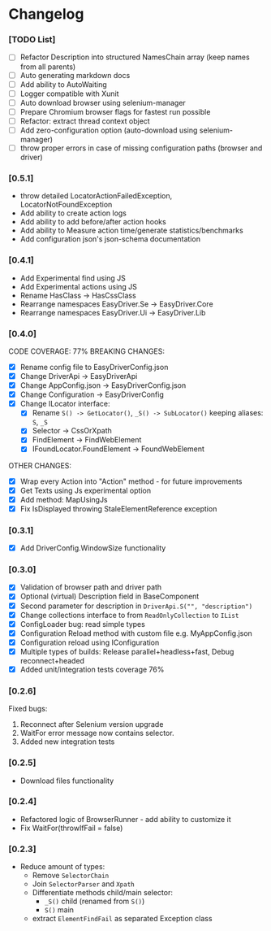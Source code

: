 ﻿# Changelog

### [TODO List]
- [ ] Refactor Description into structured NamesChain array (keep names from all parents)
- [ ] Auto generating markdown docs
- [ ] Add ability to AutoWaiting
- [ ] Logger compatible with Xunit
- [ ] Auto download browser using selenium-manager
- [ ] Prepare Chromium browser flags for fastest run possible
- [ ] Refactor: extract thread context object
- [ ] Add zero-configuration option (auto-download using selenium-manager)
- [ ] throw proper errors in case of missing configuration paths (browser and driver)

### [0.5.1]
- throw detailed LocatorActionFailedException, LocatorNotFoundException
- Add ability to create action logs
- Add ability to add before/after action hooks
- Add ability to Measure action time/generate statistics/benchmarks
- Add configuration json's json-schema documentation

### [0.4.1]
- Add Experimental find using JS
- Add Experimental actions using JS
- Rename HasClass -> HasCssClass
- Rearrange namespaces EasyDriver.Se -> EasyDriver.Core
- Rearrange namespaces EasyDriver.Ui -> EasyDriver.Lib


### [0.4.0]
CODE COVERAGE: 77%
BREAKING CHANGES:
- [x] Rename config file to EasyDriverConfig.json
- [x] Change DriverApi -> EasyDriverApi
- [x] Change AppConfig.json -> EasyDriverConfig.json
- [x] Change Configuration -> EasyDriverConfig
- [x] Change ILocator interface:
  - [x] Rename `S() -> GetLocator()`, `_S() -> SubLocator()` keeping aliases: `S`, `_S`
  - [x] Selector -> CssOrXpath
  - [x] FindElement -> FindWebElement
  - [x] IFoundLocator.FoundElement -> FoundWebElement

OTHER CHANGES:
- [x] Wrap every Action into "Action" method - for future improvements
- [x] Get Texts using Js experimental option
- [x] Add method: MapUsingJs
- [x] Fix IsDisplayed throwing StaleElementReference exception

### [0.3.1]
- [x] Add DriverConfig.WindowSize functionality

### [0.3.0]
- [x] Validation of browser path and driver path
- [x] Optional (virtual) Description field in BaseComponent
- [x] Second parameter for description in `DriverApi.S("", "description")`
- [x] Change collections interface to from `ReadOnlyCollection` to `IList`
- [x] ConfigLoader bug: read simple types
- [x] Configuration Reload method with custom file e.g. MyAppConfig.json
- [x] Configuration reload using IConfiguration
- [x] Multiple types of builds: Release parallel+headless+fast, Debug reconnect+headed
- [x] Added unit/integration tests coverage 76%

### [0.2.6]

Fixed bugs:

1. Reconnect after Selenium version upgrade
2. WaitFor error message now contains selector.
3. Added new integration tests

### [0.2.5]

- Download files functionality

### [0.2.4]

- Refactored logic of BrowserRunner - add ability to customize it
- Fix WaitFor(throwIfFail = false)

### [0.2.3]

- Reduce amount of types:
    - Remove `SelectorChain`
    - Join `SelectorParser` and `Xpath`
    - Differentiate methods child/main selector:
        - `_S()` child (renamed from `S()`)
        - `S()` main
    - extract `ElementFindFail` as separated Exception class
